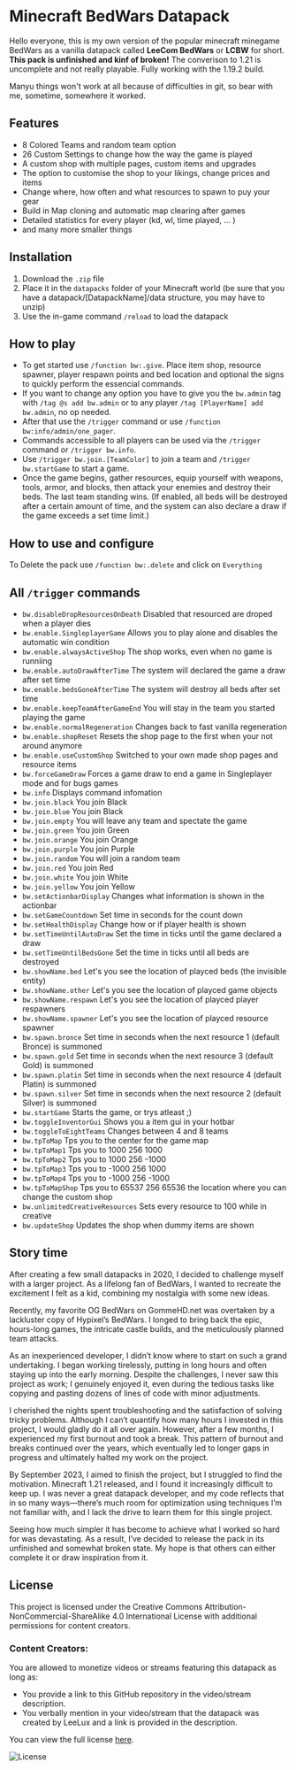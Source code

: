 # Minecraft BedWars Datapack

Hello everyone, this is my own version of the popular minecraft minegame BedWars as a vanilla datapack called **LeeCom BedWars** or **LCBW** for short.
**This pack is unfinished and kinf of broken!** The converison to 1.21 is uncomplete and not really playable. Fully working with the 1.19.2 build.

Manyu things won't work at all because of difficulties in git, so bear with me, sometime, somewhere it worked.

## Features
- 8 Colored Teams and random team option
- 26 Custom Settings to change how the way the game is played
- A custom shop with multiple pages, custom items and upgrades
- The option to customise the shop to your likings, change prices and items
- Change where, how often and what resources to spawn to puy your gear
- Build in Map cloning and automatic map clearing after games
- Detailed statistics for every player (kd, wl, time played, ... )
- and many more smaller things


## Installation
1. Download the `.zip` file
3. Place it in the `datapacks` folder of your Minecraft world (be sure that you have a datapack/[DatapackName]/data structure, you may have to unzip)
4. Use the in-game command `/reload` to load the datapack


## How to play
- To get started use `/function bw:.give`. Place item shop, resource spawner, player respawn points and bed location and optional the signs to quickly perform the essencial commands.
- If you want to change any option you have to give you the `bw.admin` tag with `/tag @s add bw.admin` or to any player `/tag [PlayerName] add bw.admin`, no op needed.
- After that use the `/trigger` command or use `/function bw:info/admin/one_pager`.
- Commands accessible to all players can be used via the `/trigger` command or `/trigger bw.info`.
- Use `/trigger bw.join.[TeamColor]` to join a team and `/trigger bw.startGame` to start a game.
- Once the game begins, gather resources, equip yourself with weapons, tools, armor, and blocks, then attack your enemies and destroy their beds. The last team standing wins. (If enabled, all beds will be destroyed after a certain amount of time, and the system can also declare a draw if the game exceeds a set time limit.)


## How to use and configure
To Delete the pack use `/function bw:.delete` and click on `Everything`


## All `/trigger` commands
- `bw.disableDropResourcesOnDeath` Disabled that resourced are droped when a player dies
- `bw.enable.SingleplayerGame` Allows you to play alone and disables the automatic win condition
- `bw.enable.alwaysActiveShop` The shop works, even when no game is runniing
- `bw.enable.autoDrawAfterTime` The system will declared the game a draw after set time
- `bw.enable.bedsGoneAfterTime` The system will destroy all beds after set time
- `bw.enable.keepTeamAfterGameEnd` You will stay in the team you started playing the game
- `bw.enable.normalRegeneration` Changes back to fast vanilla regeneration
- `bw.enable.shopReset` Resets the shop page to the first when your not around anymore
- `bw.enable.useCustomShop` Switched to your own made shop pages and resource items
- `bw.forceGameDraw` Forces a game draw to end a game in Singleplayer mode and for bugs games
- `bw.info` Displays command infomation
- `bw.join.black` You join Black
- `bw.join.blue` You join Black
- `bw.join.empty` You will leave any team and spectate the game
- `bw.join.green` You join Green
- `bw.join.orange` You join Orange
- `bw.join.purple` You join Purple
- `bw.join.random` You will join a random team
- `bw.join.red` You join Red
- `bw.join.white` You join White
- `bw.join.yellow` You join Yellow
- `bw.setActionbarDisplay` Changes what information is shown in the actionbar
- `bw.setGameCountdown` Set time in seconds for the count down
- `bw.setHealthDisplay` Change how or if player health is shown
- `bw.setTimeUntilAutoDraw` Set the time in ticks until the game declared a draw
- `bw.setTimeUntilBedsGone` Set the time in ticks until all beds are destroyed
- `bw.showName.bed` Let's you see the location of playced beds (the invisible entity)
- `bw.showName.other` Let's you see the location of playced game objects 
- `bw.showName.respawn` Let's you see the location of playced player respawners
- `bw.showName.spawner` Let's you see the location of playced resource spawner
- `bw.spawn.bronce` Set time in seconds when the next resource 1 (default Bronce) is summoned
- `bw.spawn.gold` Set time in seconds when the next resource 3 (default Gold) is summoned
- `bw.spawn.platin` Set time in seconds when the next resource 4 (default Platin) is summoned
- `bw.spawn.silver` Set time in seconds when the next resource 2 (default Silver) is summoned
- `bw.startGame` Starts the game, or trys atleast ;)
- `bw.toggleInventorGui` Shows you a item gui in your hotbar
- `bw.toggleToEightTeams` Changes between 4 and 8 teams
- `bw.tpToMap` Tps you to the center for the game map
- `bw.tpToMap1` Tps you to 1000 256 1000
- `bw.tpToMap2` Tps you to 1000 256 -1000
- `bw.tpToMap3` Tps you to -1000 256 1000
- `bw.tpToMap4` Tps you to -1000 256 -1000
- `bw.tpToMapShop` Tps you to 65537 256 65536 the location where you can change the custom shop
- `bw.unlimitedCreativeResources` Sets every resource to 100 while in creative
- `bw.updateShop` Updates the shop when dummy items are shown

 
## Story time
After creating a few small datapacks in 2020, I decided to challenge myself with a larger project. As a lifelong fan of BedWars, I wanted to recreate the excitement I felt as a kid, combining my nostalgia with some new ideas.

Recently, my favorite OG BedWars on GommeHD.net was overtaken by a lackluster copy of Hypixel’s BedWars. I longed to bring back the epic, hours-long games, the intricate castle builds, and the meticulously planned team attacks.

As an inexperienced developer, I didn’t know where to start on such a grand undertaking. I began working tirelessly, putting in long hours and often staying up into the early morning. Despite the challenges, I never saw this project as work; I genuinely enjoyed it, even during the tedious tasks like copying and pasting dozens of lines of code with minor adjustments.

I cherished the nights spent troubleshooting and the satisfaction of solving tricky problems. Although I can’t quantify how many hours I invested in this project, I would gladly do it all over again. However, after a few months, I experienced my first burnout and took a break. This pattern of burnout and breaks continued over the years, which eventually led to longer gaps in progress and ultimately halted my work on the project.

By September 2023, I aimed to finish the project, but I struggled to find the motivation. Minecraft 1.21 released, and I found it increasingly difficult to keep up. I was never a great datapack developer, and my code reflects that in so many ways—there’s much room for optimization using techniques I’m not familiar with, and I lack the drive to learn them for this single project.

Seeing how much simpler it has become to achieve what I worked so hard for was devastating. As a result, I’ve decided to release the pack in its unfinished and somewhat broken state. My hope is that others can either complete it or draw inspiration from it.






## License
This project is licensed under the Creative Commons Attribution-NonCommercial-ShareAlike 4.0 International License with additional permissions for content creators.

### Content Creators:
You are allowed to monetize videos or streams featuring this datapack as long as:
- You provide a link to this GitHub repository in the video/stream description.
- You verbally mention in your video/stream that the datapack was created by LeeLux and a link is provided in the description.

You can view the full license [here](http://creativecommons.org/licenses/by-nc-sa/4.0/).

![License](https://licensebuttons.net/l/by-nc-sa/4.0/88x31.png)
